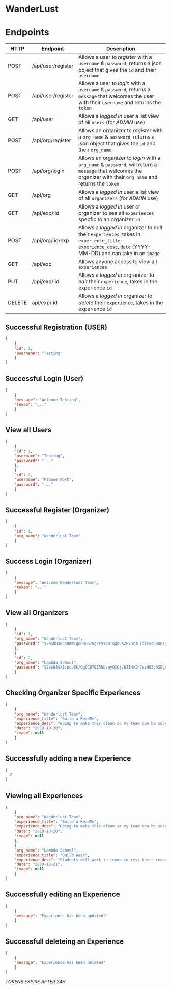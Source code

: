 # WanderLust

# Endpoints

| HTTP | Endpoint | Description |
|------|----------|-------------|
|POST |/api/user/register |Allows a user to _register_ with a `username` & `password`, returns a json object that gives the `id` and their `username` |
|POST |/api/user/register |Allows a user to _login_ with a `username` & `password`, returns a `message` that welcomes the user with their `username` and returns the `token` |
|GET |/api/user |Allows a _logged in_ user a list view of all `users` (for *ADMIN* use) | 
|POST |/api/org/register |Allows an organizer to _register_ with a `org_name` & `password`, returns a json object that gives the `id` and their `org_name` |
|POST |/api/org/login |Allows an organizer to _login_ with a `org_name` & `password`, will return a `message` that welcomes the organizer with their `org_name` and returns the `token` |
|GET |/api/org | Allows a _logged in_ user a list view of all `organizers` (for *ADMIN* use) |
|GET |/api/exp/:id |Allows a _logged in_ user or organizer to see all `experiences` specfic to an organizer `id` |
|POST |/api/org/:id/exp |Allows a _logged in_ organizer to edit their `experiences`, takes in `experience_title`, `experience_desc`, `date` (YYYY-MM-DD) and can take in an `image` |
|GET |/api/exp |Allows anyone access to _view_ all `experiences` |
|PUT |/api/exp/:id | Allows a _logged in_ orgranizer to _edit_ their `experience`, takes in the experience `id` |
|DELETE |api/exp/:id | Allows a _logged in_ organizer to _delete_ their `experience`, takes in the experience `id` |

## Successful Registration (USER)
```json
[
    {
    "id": 1,
    "username": "Testing"
    }
]
```

## Successful Login (User)
```json
[
    {
    "message": "Welcome Testing",
    "token": "..."
    }
]
```

## View all Users
```json
[
    {
    "id": 1,
    "username": "Testing",
    "password": "..."
    },
    {
    "id": 2,
    "username": "Please Work",
    "password": "..."
    }
]
```

## Successful Register (Organizer)
```json
[
    {
    "id": 1,
    "org_name": "Wanderlust Team"
    }
]
```

## Success Login (Organizer)
```json 
[
    {
    "message": "Welcome Wanderlust Team",
    "token": "..."
    }
]
```

## View all Organizers
```json
[
    {
    "id": 1,
    "org_name": "Wanderlust Team",
    "password": "$2a$08$R3KRKW1goHHH67OgPF9YouTqdn0s2Hv6r3CIdTcycE6u8X9yduqZy"
    },
    {
    "id": 2,
    "org_name": "Lambda School",
    "password": "$2a$08$X8/pupBK/0g0C87EZ5NbseyOXQj/6JIHmIh7szH83chSDgL94w6Wu"
    }
]
```

## Checking Organizer Specific Experiences
```json
[
    {
    "org_name": "Wanderlust Team",
    "experience_title": "Build a ReadMe",
    "experience_desc": "Going to make this clean so my team can be successful!",
    "date": "2019-10-20",
    "image": null
    }
]
```

## Successfully adding a new Experience 
```json
[
  2
]
```

## Viewing all Experiences 
```json
[
    {
    "org_name": "Wanderlust Team",
    "experience_title": "Build a ReadMe",
    "experience_desc": "Going to make this clean so my team can be successful!",
    "date": "2019-10-20",
    "image": null
    },
    {
    "org_name": "Lambda School",
    "experience_title": "Build Week",
    "experience_desc": "Students will work in teams to test their recently learned skills and create web application",
    "date": "2019-10-21",
    "image": null
    }
]
```

## Successfully editing an Experience
```json
[
    {
    "message": "Experience has been updated!"
    }
]
```

## Successfull deleteing an Experience 
```json
[
    {
    "message": "Experience has been deleted"
    }
]
```

*TOKENS EXPIRE AFTER 24H*